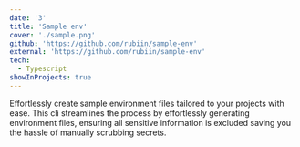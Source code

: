 ```yaml
---
date: '3'
title: 'Sample env'
cover: './sample.png'
github: 'https://github.com/rubiin/sample-env'
external: 'https://github.com/rubiin/sample-env'
tech:
  - Typescript
showInProjects: true
---
```


Effortlessly create sample environment files tailored to your projects with ease. This cli streamlines the process by effortlessly generating environment files, ensuring all sensitive information is excluded saving you the hassle of manually scrubbing secrets.
